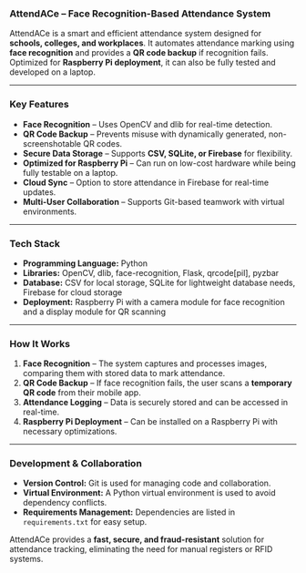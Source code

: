### **AttendACe – Face Recognition-Based Attendance System**  

AttendACe is a smart and efficient attendance system designed for **schools, colleges, and workplaces**. It automates attendance marking using **face recognition** and provides a **QR code backup** if recognition fails. Optimized for **Raspberry Pi deployment**, it can also be fully tested and developed on a laptop.  

---

### **Key Features**  
- **Face Recognition** – Uses OpenCV and dlib for real-time detection.  
- **QR Code Backup** – Prevents misuse with dynamically generated, non-screenshotable QR codes.  
- **Secure Data Storage** – Supports **CSV, SQLite, or Firebase** for flexibility.  
- **Optimized for Raspberry Pi** – Can run on low-cost hardware while being fully testable on a laptop.  
- **Cloud Sync** – Option to store attendance in Firebase for real-time updates.  
- **Multi-User Collaboration** – Supports Git-based teamwork with virtual environments.  

---

### **Tech Stack**  
- **Programming Language:** Python  
- **Libraries:** OpenCV, dlib, face-recognition, Flask, qrcode[pil], pyzbar  
- **Database:** CSV for local storage, SQLite for lightweight database needs, Firebase for cloud storage  
- **Deployment:** Raspberry Pi with a camera module for face recognition and a display module for QR scanning  

---

### **How It Works**  
1. **Face Recognition** – The system captures and processes images, comparing them with stored data to mark attendance.  
2. **QR Code Backup** – If face recognition fails, the user scans a **temporary QR code** from their mobile app.  
3. **Attendance Logging** – Data is securely stored and can be accessed in real-time.  
4. **Raspberry Pi Deployment** – Can be installed on a Raspberry Pi with necessary optimizations.  

---

### **Development & Collaboration**  
- **Version Control:** Git is used for managing code and collaboration.  
- **Virtual Environment:** A Python virtual environment is used to avoid dependency conflicts.  
- **Requirements Management:** Dependencies are listed in `requirements.txt` for easy setup.  

AttendACe provides a **fast, secure, and fraud-resistant** solution for attendance tracking, eliminating the need for manual registers or RFID systems. 
